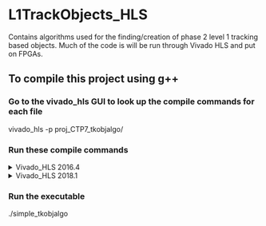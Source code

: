 # L1TrackObjects_HLS
Contains algorithms used for the finding/creation of phase 2 level 1 tracking based objects. Much of the code is will be run through Vivado HLS and put on FPGAs.

## To compile this project using g++

### Go to the vivado_hls GUI to look up the compile commands for each file
vivado_hls -p proj_CTP7_tkobjalgo/

### Run these compile commands
<details>
<summary>Vivado_HLS 2016.4</summary>
g++ -DTESTCTP7 -I/home/xilinx/Vivado_HLS/2016.4/include/etc -I/home/xilinx/Vivado_HLS/2016.4/lnx64/tools/systemc/include -I/home/aperloff/L1TrackObjects_HLS -I/home/xilinx/Vivado_HLS/2016.4/include/ap_sysc -I/home/xilinx/Vivado_HLS/2016.4/include -I/home/xilinx/Vivado_HLS/2016.4/lnx64/tools/auto_cc/include -O0 -g3 -Wall -std=c++0x -c -fmessage-length=0 utils/pattern_serializer.cpp
g++ -DTESTCTP7 -I/home/xilinx/Vivado_HLS/2016.4/include/etc -I/home/xilinx/Vivado_HLS/2016.4/lnx64/tools/systemc/include -I/home/aperloff/L1TrackObjects_HLS -I/home/xilinx/Vivado_HLS/2016.4/include/ap_sysc -I/home/xilinx/Vivado_HLS/2016.4/include -I/home/xilinx/Vivado_HLS/2016.4/lnx64/tools/auto_cc/include -O0 -g3 -Wall -c -fmessage-length=0 utils/test_utils.cpp
g++ -DTESTCTP7 -DHLS_pipeline_II=2 -DTOP_FUNC=mp7wrapped_tkobjalgo -DREF_FUNC=tkobjalgo_ref -DCTP7_VALIDATE=1 -DQUALITY=0 -I/home/xilinx/Vivado_HLS/2016.4/include/etc -I/home/xilinx/Vivado_HLS/2016.4/lnx64/tools/systemc/include -I/home/aperloff/L1TrackObjects_HLS -I/home/xilinx/Vivado_HLS/2016.4/include/ap_sysc -I/home/xilinx/Vivado_HLS/2016.4/include -I/home/xilinx/Vivado_HLS/2016.4/lnx64/tools/auto_cc/include -O0 -g3 -Wall -c -fmessage-length=0 simple_tkobjalgo_test.cpp
g++ -DTESTCTP7 -DQUALITY=0 -I/home/xilinx/Vivado_HLS/2016.4/include/etc -I/home/xilinx/Vivado_HLS/2016.4/lnx64/tools/systemc/include -I/home/aperloff/L1TrackObjects_HLS -I/home/xilinx/Vivado_HLS/2016.4/include/ap_sysc -I/home/xilinx/Vivado_HLS/2016.4/include -I/home/xilinx/Vivado_HLS/2016.4/lnx64/tools/auto_cc/include -O0 -g3 -Wall -std=c++0x -c -fmessage-length=0 simple_tkobjalgo_ref.cpp
g++ -DTESTCTP7 -DQUALITY=0 -I/home/xilinx/Vivado_HLS/2016.4/include/etc -I/home/xilinx/Vivado_HLS/2016.4/lnx64/tools/systemc/include -I/home/aperloff/L1TrackObjects_HLS -I/home/xilinx/Vivado_HLS/2016.4/include/ap_sysc -I/home/xilinx/Vivado_HLS/2016.4/include -I/home/xilinx/Vivado_HLS/2016.4/lnx64/tools/auto_cc/include -O0 -g3 -Wall -std=c++0x -c -fmessage-length=0 firmware/simple_tkobjalgo.cpp
g++ -o simple_tkobjalgo pattern_serializer.o test_utils.o simple_tkobjalgo_test.o simple_tkobjalgo.o simple_tkobjalgo_ref.o
</details>
<details>
<summary>Vivado_HLS 2018.1</summary>
g++ -DTESTVCU118 -I/opt/Xilinx/Vivado/2018.1/lnx64/tools/auto_cc/include -I/opt/Xilinx/Vivado/2018.1/lnx64/tools/systemc/include -I/nfs/data41/aperloff/L1TrackObjects_HLS -I/opt/Xilinx/Vivado/2018.1/include/ap_sysc -I/opt/Xilinx/Vivado/2018.1/include -I/opt/Xilinx/Vivado/2018.1/include/etc -O0 -g3 -Wall -std=c++0x -c -fmessage-length=0 utils/pattern_serializer.cpp
g++ -DTESTVCU118 -I/opt/Xilinx/Vivado/2018.1/lnx64/tools/auto_cc/include -I/opt/Xilinx/Vivado/2018.1/lnx64/tools/systemc/include -I/nfs/data41/aperloff/L1TrackObjects_HLS -I/opt/Xilinx/Vivado/2018.1/include/ap_sysc -I/opt/Xilinx/Vivado/2018.1/include -I/opt/Xilinx/Vivado/2018.1/include/etc -O0 -g3 -Wall -c -fmessage-length=0 utils/test_utils.cpp
g++ -DTESTVCU118 -DHLS_pipeline_II=2 -DTOP_FUNC=mp7wrapped_tkobjalgo -DREF_FUNC=tkobjalgo_ref -DVCU118_VALIDATE=1 -DQUALITY=0 -I/opt/Xilinx/Vivado/2018.1/lnx64/tools/auto_cc/include -I/opt/Xilinx/Vivado/2018.1/lnx64/tools/systemc/include -I/nfs/data41/aperloff/L1TrackObjects_HLS -I/opt/Xilinx/Vivado/2018.1/include/ap_sysc -I/opt/Xilinx/Vivado/2018.1/include -I/opt/Xilinx/Vivado/2018.1/include/etc -O0 -g3 -Wall -c -fmessage-length=0 simple_tkobjalgo_test.cpp
g++ -DTESTVCU118 -DQUALITY=0 -I/opt/Xilinx/Vivado/2018.1/lnx64/tools/auto_cc/include -I/opt/Xilinx/Vivado/2018.1/lnx64/tools/systemc/include -I/nfs/data41/aperloff/L1TrackObjects_HLS -I/opt/Xilinx/Vivado/2018.1/include/ap_sysc -I/opt/Xilinx/Vivado/2018.1/include -I/opt/Xilinx/Vivado/2018.1/include/etc -O0 -g3 -Wall -std=c++0x -c -fmessage-length=0 simple_tkobjalgo_ref.cpp
g++ -DTESTVCU118 -DQUALITY=0 -I/opt/Xilinx/Vivado/2018.1/lnx64/tools/auto_cc/include -I/opt/Xilinx/Vivado/2018.1/lnx64/tools/systemc/include -I/nfs/data41/aperloff/L1TrackObjects_HLS -I/opt/Xilinx/Vivado/2018.1/include/ap_sysc -I/opt/Xilinx/Vivado/2018.1/include -I/opt/Xilinx/Vivado/2018.1/include/etc -O0 -g3 -Wall -std=c++0x -c -fmessage-length=0 firmware/simple_tkobjalgo.cpp
g++ -o simple_tkobjalgo pattern_serializer.o test_utils.o simple_tkobjalgo_test.o simple_tkobjalgo.o simple_tkobjalgo_ref.o
</details>

### Run the executable
./simple_tkobjalgo
